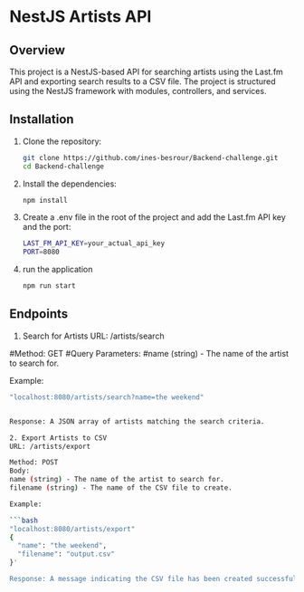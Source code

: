 # NestJS Artists API

## Overview

This project is a NestJS-based API for searching artists using the Last.fm API and exporting search results to a CSV file. The project is structured using the NestJS framework with modules, controllers, and services.


## Installation

1. Clone the repository:

   ```bash
   git clone https://github.com/ines-besrour/Backend-challenge.git
   cd Backend-challenge

2. Install the dependencies:

   ```bash
   npm install


3. Create a .env file in the root of the project and add the Last.fm API key and the port:

   ```bash
   LAST_FM_API_KEY=your_actual_api_key
   PORT=8080

4. run the application
   ```bash
   npm run start

## Endpoints

1. Search for Artists
  URL: /artists/search

  #Method: GET
  #Query Parameters:
  #name (string) - The name of the artist to search for.
  
  Example:
   ```bash
   "localhost:8080/artists/search?name=the weekend"
   

  Response: A JSON array of artists matching the search criteria.

2. Export Artists to CSV
  URL: /artists/export

  Method: POST
  Body:
  name (string) - The name of the artist to search for.
  filename (string) - The name of the CSV file to create.
  
  Example:

   ```bash
   "localhost:8080/artists/export" 
   {
     "name": "the weekend",
     "filename": "output.csv"
   }'

 Response: A message indicating the CSV file has been created successfully.
